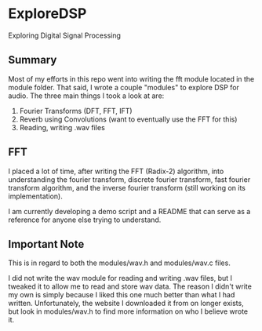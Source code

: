 # ExploreDSP
Exploring Digital Signal Processing 


## Summary
Most of my efforts in this repo went into writing the fft module located in
the module folder. That said, I wrote a couple "modules" to explore DSP for 
audio. The three main things I took a look at are: 

1. Fourier Transforms (DFT, FFT, IFT)
2. Reverb using Convolutions (want to eventually use the FFT for this)  
3. Reading, writing .wav files

## FFT
I placed a lot of time, after writing the FFT (Radix-2) algorithm, into
understanding the fourier transform, discrete fourier transform, fast fourier 
transform algorithm, and the inverse fourier transform (still working on its
implementation). 

I am currently developing a demo script and a README that can serve as a 
reference for anyone else trying to understand.  

## Important Note 
This is in regard to both the modules/wav.h and modules/wav.c files.

I did not write the wav module for reading and writing .wav files, but I 
tweaked it to allow me to read and store wav data. The reason I didn't write 
my own is simply because I liked this one much better than what I had written. 
Unfortunately, the website I downloaded it from on longer exists, but look in 
modules/wav.h to find more information on who I believe wrote it. 


